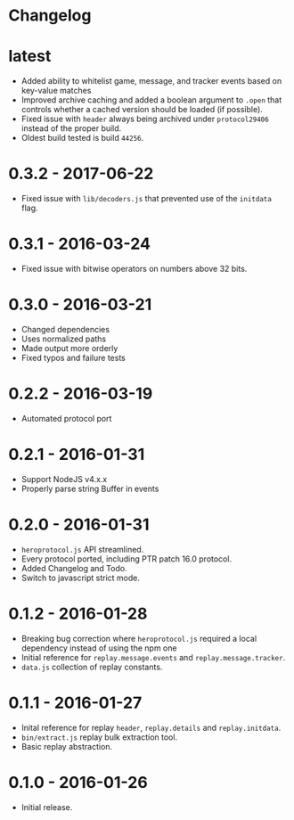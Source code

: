 # Changelog

# latest

- Added ability to whitelist game, message, and tracker events based on key-value matches
- Improved archive caching and added a boolean argument to `.open` that controls whether a cached version should be loaded (if possible).
- Fixed issue with `header` always being archived under `protocol29406` instead of the proper build.
- Oldest build tested is build `44256`.

# 0.3.2 - 2017-06-22

- Fixed issue with `lib/decoders.js` that prevented use of the `initdata` flag.

# 0.3.1 - 2016-03-24

- Fixed issue with bitwise operators on numbers above 32 bits.

# 0.3.0 - 2016-03-21

- Changed dependencies
- Uses normalized paths
- Made output more orderly
- Fixed typos and failure tests

# 0.2.2 - 2016-03-19

- Automated protocol port

# 0.2.1 - 2016-01-31

- Support NodeJS v4.x.x
- Properly parse string Buffer in events

# 0.2.0 - 2016-01-31

- `heroprotocol.js` API streamlined.
- Every protocol ported, including PTR patch 16.0 protocol.
- Added Changelog and Todo.
- Switch to javascript strict mode.

# 0.1.2 - 2016-01-28

- Breaking bug correction where `heroprotocol.js` required a local dependency instead of using the npm one
- Initial reference for `replay.message.events` and `replay.message.tracker`.
- `data.js` collection of replay constants.

# 0.1.1 - 2016-01-27

- Inital reference for replay `header`, `replay.details` and `replay.initdata`.
- `bin/extract.js` replay bulk extraction tool.
- Basic replay abstraction.

# 0.1.0 - 2016-01-26

- Initial release.
